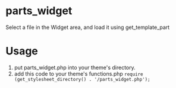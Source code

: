 parts_widget
============

Select a file in the Widget area, and load it using get_template_part


Usage
=====

1. put parts_widget.php into your theme's directory.
2. add this code to your theme's functions.php
`require (get_stylesheet_directory() . '/parts_widget.php');`
